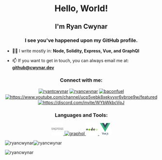 <h1 align="center">Hello, World!</h1>
<h2 align="center">I'm Ryan Cwynar</h2>
<h3 align="center">I see you've happened upon my GitHub profile.</h3>


- 👨‍💻 I write mostly in: **Node, Solidity, Express, Vue, and GraphQl**

- 📫 If you want to get in touch, you can always email me at:  **github@cwynar.dev**

<h3 align="center">Connect with me:</h3>
<p align="center">
<a href="https://twitter.com/ryantcwynar" target="blank"><img align="center" src="https://raw.githubusercontent.com/rahuldkjain/github-profile-readme-generator/master/src/images/icons/Social/twitter.svg" alt="ryantcwynar" height="30" width="40" /></a>
<a href="https://linkedin.com/in/ryancwynar" target="blank"><img align="center" src="https://raw.githubusercontent.com/rahuldkjain/github-profile-readme-generator/master/src/images/icons/Social/linked-in-alt.svg" alt="ryancwynar" height="30" width="40" /></a>
<a href="https://instagram.com/baconfuel" target="blank"><img align="center" src="https://raw.githubusercontent.com/rahuldkjain/github-profile-readme-generator/master/src/images/icons/Social/instagram.svg" alt="baconfuel" height="30" width="40" /></a>
<a href="https://www.youtube.com/c/https://www.youtube.com/channel/ucp5vebk8xekvyxr6vbroe9w/featured" target="blank"><img align="center" src="https://raw.githubusercontent.com/rahuldkjain/github-profile-readme-generator/master/src/images/icons/Social/youtube.svg" alt="https://www.youtube.com/channel/ucp5vebk8xekvyxr6vbroe9w/featured" height="30" width="40" /></a>
<a href="https://discord.gg/https://discord.com/invite/WYbWkbcVpJ" target="blank"><img align="center" src="https://raw.githubusercontent.com/rahuldkjain/github-profile-readme-generator/master/src/images/icons/Social/discord.svg" alt="https://discord.com/invite/WYbWkbcVpJ" height="30" width="40" /></a>
</p>

<h3 align="center">Languages and Tools:</h3>
<p align="center"> <a href="https://expressjs.com" target="_blank" rel="noreferrer"> <img src="https://raw.githubusercontent.com/devicons/devicon/master/icons/express/express-original-wordmark.svg" alt="express" width="40" height="40"/> </a> <a href="https://graphql.org" target="_blank" rel="noreferrer"> <img src="https://www.vectorlogo.zone/logos/graphql/graphql-icon.svg" alt="graphql" width="40" height="40"/> </a> <a href="https://nodejs.org" target="_blank" rel="noreferrer"> <img src="https://raw.githubusercontent.com/devicons/devicon/master/icons/nodejs/nodejs-original-wordmark.svg" alt="nodejs" width="40" height="40"/> </a> <a href="https://vuejs.org/" target="_blank" rel="noreferrer"> <img src="https://raw.githubusercontent.com/devicons/devicon/master/icons/vuejs/vuejs-original-wordmark.svg" alt="vuejs" width="40" height="40"/> </a> </p>

<p><img align="left" src="https://github-readme-stats.vercel.app/api/top-langs?username=ryancwynar&show_icons=true&locale=en&layout=compact" alt="ryancwynar" /></p>

<p>&nbsp;<img align="left" src="https://github-readme-stats.vercel.app/api?username=ryancwynar&show_icons=true&locale=en" alt="ryancwynar" /></p>

<p><img align="left" src="https://github-readme-streak-stats.herokuapp.com/?user=ryancwynar&" alt="ryancwynar" /></p>
